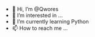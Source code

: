 - 👋 Hi, I’m @Qwores
- 👀 I’m interested in ...
- 🌱 I’m currently learning Python
- 📫 How to reach me ...
